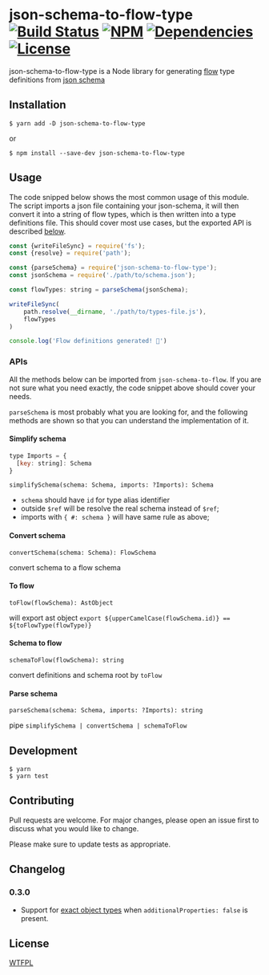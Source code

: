 # json-schema-to-flow-type [![Build Status](https://img.shields.io/travis/PassFort/json-schema-to-flow-type.svg?style=flat-square)](https://travis-ci.org/PassFort/json-schema-to-flow-type) [![NPM](https://img.shields.io/npm/v/json-schema-to-flow-type.svg?style=flat-square)](https://npmjs.org/package/json-schema-to-flow-type) [![Dependencies](https://img.shields.io/david/passfort/json-schema-to-flow-type.svg?style=flat-square)](https://david-dm.org/passfort/json-schema-to-flow-type) [![License](https://img.shields.io/npm/l/json-schema-to-flow-type.svg?style=flat-square)](https://npmjs.org/package/json-schema-to-flow-type)


json-schema-to-flow-type is a Node library for generating [flow](https://flow.org/) type definitions from [json schema](#)

## Installation

`$ yarn add -D json-schema-to-flow-type`

or

`$ npm install --save-dev json-schema-to-flow-type`

## Usage

The code snipped below shows the most common usage of this module. The script imports a json file containing your json-schema, it will then convert it into a string of flow types, which is then written into a type definitions file. This should cover most use cases, but the exported API is described [below](#apis).

```javascript
const {writeFileSync} = require('fs');
const {resolve} = require('path');

const {parseSchema} = require('json-schema-to-flow-type');
const jsonSchema = require('./path/to/schema.json');

const flowTypes: string = parseSchema(jsonSchema);

writeFileSync(
    path.resolve(__dirname, './path/to/types-file.js'),
    flowTypes
)

console.log('Flow definitions generated! 🎉')
```

### APIs
All the methods below can be imported from `json-schema-to-flow`. If you are not sure what you need exactly, the code snippet above should cover your needs.

`parseSchema` is most probably what you are looking for, and the following methods are shown so that you can understand the implementation of it.

#### Simplify schema
```javascript
type Imports = {
  [key: string]: Schema
}
```
`simplifySchema(schema: Schema, imports: ?Imports): Schema`

* `schema` should have `id` for type alias identifier
* outside `$ref` will be resolve the real schema instead of `$ref`;
* imports with `{ #: schema }` will have same rule as above;


#### Convert schema
`convertSchema(schema: Schema): FlowSchema`

convert schema to a flow schema

#### To flow
`toFlow(flowSchema): AstObject`

will export ast object `export ${upperCamelCase(flowSchema.id)} == ${toFlowType(flowType)}`

#### Schema to flow
`schemaToFlow(flowSchema): string`

convert definitions and schema root by `toFlow`

#### Parse schema
`parseSchema(schema: Schema, imports: ?Imports): string`

pipe `simplifySchema | convertSchema | schemaToFlow`


## Development
```
$ yarn
$ yarn test
```

## Contributing
Pull requests are welcome. For major changes, please open an issue first to discuss what you would like to change.

Please make sure to update tests as appropriate.

## Changelog

### 0.3.0
* Support for [exact object types](https://flow.org/en/docs/types/objects/#toc-exact-object-types) when `additionalProperties: false` is present.

## License
[WTFPL](http://www.wtfpl.net/)

